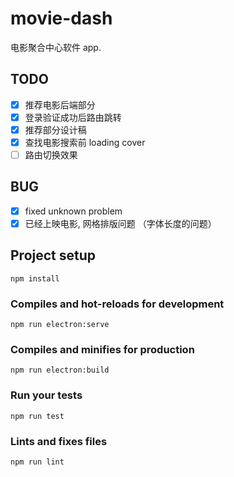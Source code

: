 # movie-dash

电影聚合中心软件 app.

## TODO

- [x] 推荐电影后端部分
- [x] 登录验证成功后路由跳转
- [x] 推荐部分设计稿
- [x] 查找电影搜索前 loading cover
- [ ] 路由切换效果

## BUG

- [x] fixed unknown problem
- [x] 已经上映电影, 网格排版问题 （字体长度的问题）

## Project setup

```
npm install
```

### Compiles and hot-reloads for development

```
npm run electron:serve
```

### Compiles and minifies for production

```
npm run electron:build
```

### Run your tests

```
npm run test
```

### Lints and fixes files

```
npm run lint
```
